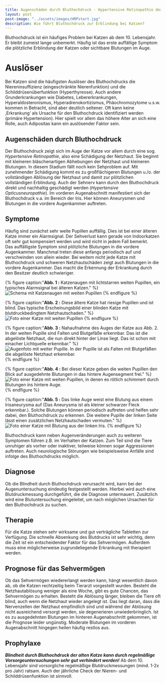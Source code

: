 ```yaml
---
title: Augenschäden durch Bluthochdruck - Hypertensive Retinopathie der Katze
layout: post
post-image: "../assets/images/HRPstart.jpg"
description: Wie führt Bluthochdruck zur Erblindung bei Katzen?
---
```


Bluthochdruck ist ein häufiges Problem bei Katzen ab dem 10. Lebensjahr. Er bleibt zumeist lange unbemerkt. Häufig ist das erste auffällige Symptom die plötzliche Erblindung der Katzen oder sichtbare Blutungen im Auge.

<!--excerpt-->

# Auslöser

Bei Katzen sind die häufigsten Auslöser des Bluthochdrucks die Niereninsuffizienz (eingeschränkte Nierenfunktion) und die Schilddrüsenüberfunktion (Hyperthyreose). Auch andere Grunderkrankungen wie Diabetes, Lebererkrankungen, Hyperaldosteronismus, Hyperadrenokortizismus, Phäochromozytome u.s.w. kommen in Betracht, sind aber deutlich seltener. Oft kann keine ‚Erkrankung‘ als Ursache für den Bluthochdruck identifiziert werden (primäre Hypertension). Hier spielt vor allem das höhere Alter an sich eine Rolle, auch Adipositas kann ein auslösender Faktor sein.

## Augenschäden durch Bluthochdruck

Der Bluthochdruck zeigt sich im Auge der Katze vor allem durch eine sog. _Hypertensive Retinopathie_, also eine Schädigung der Netzhaut. Sie beginnt mit kleineren bläschenartigen Abhebungen der Netzhaut und kleineren Blutungen. In diesem Stadium fällt noch kein Sehproblem auf. Mit zunehmender Schädigung kommt es zu großflächigeren Blutungen u./o. der vollständigen Ablösung der Netzhaut und damit zur plötzlichen vollständigen Erblindung.  Auch der Sehnerv kann durch den Bluthochdruck direkt und nachhaltig geschädigt werden (_Hypertensive Opticusneuropathie_). 
Im vorderen Augenabschnitt manifestiert sich der Bluthochdruck v.a. im Bereich der Iris. Hier können Aneurysmen und Blutungen in die vordere Augenkammer auftreten. 

## Symptome

Häufig sind zunächst sehr weite Pupillen auffällig. Dies ist bei einer älteren Katze immer ein Alarmsignal. Der Sehverlust kann gerade von Indoorkatzen oft sehr gut kompensiert werden und wird nicht in jedem Fall bemerkt.  
Das auffälligste Symptom sind plötzliche Blutungen in die vordere Augenkammer. Manchmal treten diese anfangs periodisch auf und verschwinden von allein wieder. Bei weitem nicht jede Katze mit Bluthochdruck und schweren Netzhautschäden zeigt auch Blutungen in die vordere Augenkammer. Das macht die Erkennung der Erkrankung durch den Besitzer deutlich schwieriger. 

{% figure caption:"**Abb. 1 :** Katzenaugen mit lichtstarren weiten Pupillen, ein typisches Alarmsignal bei älteren Katzen." %}
![Schema mit Katzenaugen mit weiten Pupillen](../assets/images/KatzenaugeMydriasis.png)
{% endfigure %}

{% figure caption:"**Abb. 2 :** Diese ältere Katze hat riesige Pupillen und ist blind. Das typische Erscheinungsbild einer blinden Katze mit blutdruckbedingtem Netzhautschaden." %}
![Foto einer Katze mit weiten Pupillen](../assets/images/HRP7.jpg)
{% endfigure %}

{% figure caption:"**Abb. 3 :** Nahaufnahme des Auges der Katze aus Abb. 2. In der weiten Pupille sind Falten und Blutgefäße erkennbar. Das ist die abgelöste Netzhaut, die nun direkt hinter der Linse liegt. Das ist schon mit einacher Lichtquelle erkennbar." %}
![Augenfoto mit weiter Pupille. In der Pupille ist als Falten mit Blutgefäßen die abgelöste Netzhaut erkennbar.](../assets/images/HRP3.jpg)
{% endfigure %}

{% figure caption:"**Abb. 4 :** Bei dieser Katze geben die weiten Pupillen den Blick auf ausgedehnte Blutungen in das hintere Augensegment frei." %}
![Foto einer Katze mit weiten Pupillen, in denen es rötlich schimmert durch Blutungen ins hintere Auge.](../assets/images/HRP8.jpg)
{% endfigure %}

{% figure caption:"**Abb. 5 :** Das linke Auge weist eine Blutung aus einem Irisaneurysma auf (Das Aneurysma ist als kleiner schwarzer Fleck erkennbar.). Solche Blutungen können periodisch auftreten und helfen sehr dabei, den Bluthochdruck zu erkennen. Die weitere Pupille der linken Seite lässt einen zusätzlichen Netzhautschaden vermuten." %}
![Foto einer Katze mit Blutung aus der linken Iris.](../assets/images/HRP6.jpg)
{% endfigure %}

Bluthochdruck kann neben Augenveränderungen auch zu weiteren Symptomen führen z.B. im Verhalten der Katzen. Zum Teil sind die Tiere unruhiger als vorher oder inaktiver, teilweise können sogar Aggressionen auftreten. Auch neurologische Störungen wie beispielsweise Anfälle sind infolge des Bluthochdrucks möglich.

## Diagnose

Ob die Blindheit durch Bluthochdruck verursacht wird, kann bei der Augenuntersuchung eindeutig festgestellt werden. Hierbei wird auch eine Blutdruckmessung durchgeführt, die die Diagnose untermauert. 
Zusätzlich wird eine Blutuntersuchung eingeleitet, um nach möglichen Ursachen für den Bluthochdruck zu suchen. 

## Therapie

Für die Katze stehen sehr wirksame und gut verträgliche Tabletten zur Verfügung. Die schnelle Absenkung des Blutdrucks ist sehr wichtig, denn die Zeit ist ein entscheidender Faktor für das Sehvermögen. 
Außerdem muss eine möglicherweise zugrundeliegende Erkrankung mit therapiert werden.

## Prognose für das Sehvermögen

Ob das Sehvermögen wiedererlangt werden kann, hängt wesentlich davon ab, ob die Katzen rechtzeitig beim Tierarzt vorgestellt wurden. Besteht die Netzhautablösung weniger als eine Woche, gibt es gute Chancen, das Sehvermögen zu erhalten. Besteht die Ablösung länger, bleiben die Tiere oft blind, auch wenn die Netzhaut wieder angelegt ist. Das liegt daran, dass die Nervenzellen der Netzhaut empfindlich sind und während der Ablösung nicht ausreichend versorgt werden, sie degenerieren unwiederbringlich. 
Ist es zu ausgedehnten Blutungen im hinteren Augenabschnitt gekommen, ist die Prognose leider ungünstig. Moderate Blutungen im vorderen Augenabschnitt hingegen heilen häufig restlos aus.

## Prophylaxe

___Blindheit durch Bluthochdruck der alten Katze kann durch regelmäßige Vorsorgeuntersuchungen sehr gut verhindert werden!___ Ab dem 10. Lebensjahr sind vorsorgliche regelmäßige Blutdruckmessungen (mind. 1-2x pro Jahr) ratsam. Auch der jährliche Check der Nieren- und Schilddrüsenfunktion ist sinnvoll.  
